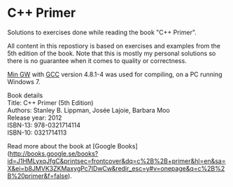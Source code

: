 C++ Primer
==========

Solutions to exercises done while reading the book "C++ Primer".  

All content in this repostiory is based on exercises and examples from the 5th edition of the book. Note that this is mostly my personal solutions so there is no guarantee when it comes to quality or correctness.  

[Min GW](http://www.mingw.org/) with [GCC](https://gcc.gnu.org/) version 4.8.1-4 was used for compiling, on a PC running Windows 7.  

Book details  
Title: C++ Primer (5th Edition)  
Authors: Stanley B. Lippman, Josée Lajoie, Barbara Moo  
Release year: 2012  
ISBN-13: 978-0321714114  
ISBN-10: 0321714113   

Read more about the book at [Google Books] (http://books.google.se/books?id=J1HMLyxqJfgC&printsec=frontcover&dq=c%2B%2B+primer&hl=en&sa=X&ei=b8JMVK3ZKMaxygPc7IDwCw&redir_esc=y#v=onepage&q=c%2B%2B%20primer&f=false).


